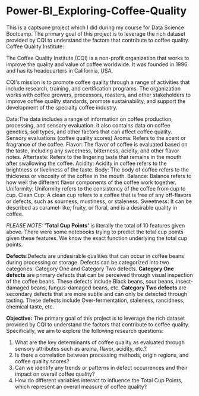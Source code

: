 # Power-BI_Exploring-Coffee-Quality
This is a captsone project which I did during my course for Data Science Bootcamp. The primary goal of this project is to leverage the rich dataset provided by CQI to understand the factors that contribute to coffee quality.
Coffee Quality Institute: 

The Coffee Quality Institute (CQI) is a non-profit organization that works to improve the quality and value of coffee worldwide. It was founded in 1996 and has its headquarters in California, USA.

CQI's mission is to promote coffee quality through a range of activities that include research, training, and certification programs. The organization works with coffee growers, processors, roasters, and other stakeholders to improve coffee quality standards, promote sustainability, and support the development of the specialty coffee industry.

Data:The data includes a range of information on coffee production, processing, and sensory evaluation. It also contains data on coffee genetics, soil types, and other factors that can affect coffee quality.
Sensory evaluations (coffee quality scores)
Aroma: Refers to the scent or fragrance of the coffee.
Flavor: The flavor of coffee is evaluated based on the taste, including any sweetness, bitterness, acidity, and other flavor notes.
Aftertaste: Refers to the lingering taste that remains in the mouth after swallowing the coffee.
Acidity: Acidity in coffee refers to the brightness or liveliness of the taste.
Body: The body of coffee refers to the thickness or viscosity of the coffee in the mouth.
Balance: Balance refers to how well the different flavor components of the coffee work together.
Uniformity: Uniformity refers to the consistency of the coffee from cup to cup.
Clean Cup: A clean cup refers to a coffee that is free of any off-flavors or defects, such as sourness, mustiness, or staleness.
Sweetness: It can be described as caramel-like, fruity, or floral, and is a desirable quality in coffee.

_PLEASE NOTE:_ **'Total Cup Points'** is literally the total of 10 features given above. There were some notebooks trying to predict the total cup points given these features. We know the exact function underlying the total cup points.

**Defects**:Defects are undesirable qualities that can occur in coffee beans during processing or storage. Defects can be categorized into two categories: Category One and Category Two defects.
**Category One defects** are primary defects that can be perceived through visual inspection of the coffee beans. These defects include Black beans, sour beans, insect-damaged beans, fungus-damaged beans, etc.
**Category Two defects** are secondary defects that are more subtle and can only be detected through tasting. These defects include Over-fermentation, staleness, rancidness, chemical taste, etc.

**Objective:** The primary goal of this project is to leverage the rich dataset provided by CQI to understand the factors that contribute to coffee quality. Specifically, we aim to explore the following research questions:
1.	What are the key determinants of coffee quality as evaluated through sensory attributes such as aroma, flavor, acidity, etc.?
2.	Is there a correlation between processing methods, origin regions, and coffee quality scores?
3.	Can we identify any trends or patterns in defect occurrences and their impact on overall coffee quality?
4.	How do different variables interact to influence the Total Cup Points, which represent an overall measure of coffee quality?
